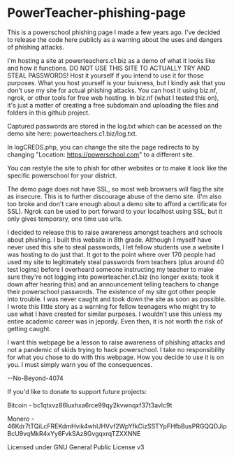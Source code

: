 # PowerTeacher-phishing-page
This is a powerschool phishing page I made a few years ago. I've decided to release the code here publicly as a warning about the uses and dangers of phishing attacks. 

I'm hosting a site at powerteachers.c1.biz as a demo of what it looks like and how it functions. DO NOT USE THIS SITE TO ACTUALLY TRY AND STEAL PASSWORDS! Host it yourself if you intend to use it for those purposes. What you host yourself is your buisness, but I kindly ask that you don't use my site for actual phishing attacks. You can host it using biz.nf, ngrok, or other tools for free web hosting. In biz.nf (what I tested this on), it's just a matter of creating a free subdomain and uploading the files and folders in this github project. 

Captured passwords are stored in the log.txt which can be acessed on the demo site here: powerteachers.c1.biz/log.txt. 

In logCREDS.php, you can change the site the page redirects to by changing "Location: https://powerschool.com" to a different site. 

You can restyle the site to phish for other websites or to make it look like the specific powerschool for your district.

The demo page does not have SSL, so most web browsers will flag the site as insecure. This is to further discourage abuse of the demo site. (I'm also too broke and don't care enough about a demo site to afford a certificate for SSL). Ngrok can be used to port forward to your localhost using SSL, but it only gives temporary, one time use urls.

I decided to release this to raise awareness amongst teachers and schools about phishing. I built this website in 8th grade. Although I myself have never used this site to steal passwords, I let fellow students use a website I was hosting to do just that. It got to the point where over 170 people had used my site to legitimately steal passwords from teachers (plus around 40 test logins) before I overheard someone instructing my teacher to make sure they're not logging into powerteacher.c1.biz (no longer exists; took it down after hearing this) and an announcement telling teachers to change their powerschool passwords. The existence of my site got other people into trouble. I was never caught and took down the site as soon as possible. I wrote this little story as a warning for fellow teenagers who might try to use what I have created for similar purposes. I wouldn't use this unless my entire academic career was in jepordy. Even then, it is not worth the risk of getting caught. 

I want this webpage be a lesson to raise awareness of phishing attacks and not a pandemic of skids trying to hack powerschool. I take no responsibility for what you chose to do with this webpage. How you decide to use it is on you. I must simply warn you of the consequences.

--No-Beyond-4074

If you'd like to donate to support future projects:

Bitcoin - bc1qtxvz86luxhxa6rce99qy2kvwnqxf37t3avlc9t

Monero - 46Kdr7tTQiLcFREKdmHvik4whUHVvf2WpYfkCizSSTYpFHfbBusPRGQQDJipBcU9vqMkR4xYy6FvkSAz8GvgqxrqTZXXNNE

Licensed under GNU General Public License v3
